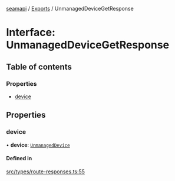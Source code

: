 [seamapi](../README.md) / [Exports](../modules.md) / UnmanagedDeviceGetResponse

# Interface: UnmanagedDeviceGetResponse

## Table of contents

### Properties

- [device](UnmanagedDeviceGetResponse.md#device)

## Properties

### device

• **device**: [`UnmanagedDevice`](../modules.md#unmanageddevice)

#### Defined in

[src/types/route-responses.ts:55](https://github.com/seamapi/javascript/blob/main/src/types/route-responses.ts#L55)
